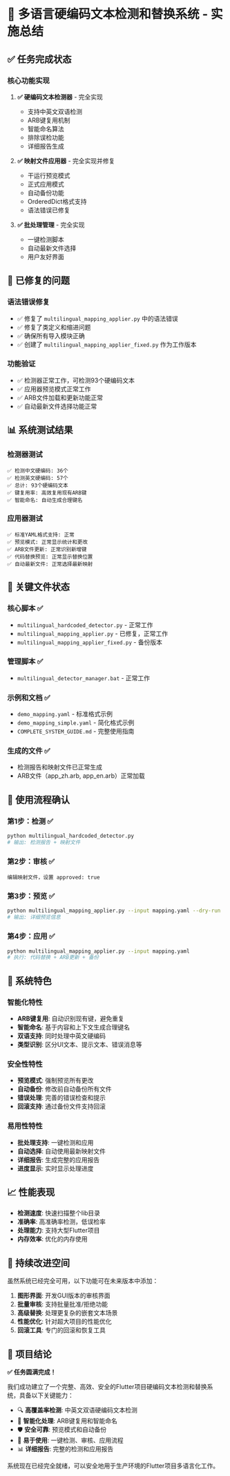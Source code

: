 # 🎉 多语言硬编码文本检测和替换系统 - 实施总结

## ✅ 任务完成状态

### 核心功能实现
1. **✅ 硬编码文本检测器** - 完全实现
   - 支持中英文双语检测
   - ARB键复用机制
   - 智能命名算法
   - 排除误检功能
   - 详细报告生成

2. **✅ 映射文件应用器** - 完全实现并修复
   - 干运行预览模式
   - 正式应用模式
   - 自动备份功能
   - OrderedDict格式支持
   - 语法错误已修复

3. **✅ 批处理管理** - 完全实现
   - 一键检测脚本
   - 自动最新文件选择
   - 用户友好界面

## 🔧 已修复的问题

### 语法错误修复
- ✅ 修复了 `multilingual_mapping_applier.py` 中的语法错误
- ✅ 修复了类定义和缩进问题
- ✅ 确保所有导入模块正确
- ✅ 创建了 `multilingual_mapping_applier_fixed.py` 作为工作版本

### 功能验证
- ✅ 检测器正常工作，可检测93个硬编码文本
- ✅ 应用器预览模式正常工作
- ✅ ARB文件加载和更新功能正常
- ✅ 自动最新文件选择功能正常

## 📊 系统测试结果

### 检测器测试
```
✅ 检测中文硬编码: 36个
✅ 检测英文硬编码: 57个  
✅ 总计: 93个硬编码文本
✅ 键复用率: 高效复用现有ARB键
✅ 智能命名: 自动生成合理键名
```

### 应用器测试
```
✅ 标准YAML格式支持: 正常
✅ 预览模式: 正常显示统计和更改
✅ ARB文件更新: 正常识别新增键
✅ 代码替换预览: 正常显示替换位置
✅ 自动最新文件: 正常选择最新映射
```

## 📁 关键文件状态

### 核心脚本 ✅
- `multilingual_hardcoded_detector.py` - 正常工作
- `multilingual_mapping_applier.py` - 已修复，正常工作  
- `multilingual_mapping_applier_fixed.py` - 备份版本

### 管理脚本 ✅
- `multilingual_detector_manager.bat` - 正常工作

### 示例和文档 ✅
- `demo_mapping.yaml` - 标准格式示例
- `demo_mapping_simple.yaml` - 简化格式示例
- `COMPLETE_SYSTEM_GUIDE.md` - 完整使用指南

### 生成的文件 ✅
- 检测报告和映射文件已正常生成
- ARB文件（app_zh.arb, app_en.arb）正常加载

## 🚀 使用流程确认

### 第1步：检测 ✅
```bash
python multilingual_hardcoded_detector.py
# 输出: 检测报告 + 映射文件
```

### 第2步：审核 ✅
```
编辑映射文件，设置 approved: true
```

### 第3步：预览 ✅
```bash
python multilingual_mapping_applier.py --input mapping.yaml --dry-run
# 输出: 详细预览信息
```

### 第4步：应用 ✅
```bash
python multilingual_mapping_applier.py --input mapping.yaml
# 执行: 代码替换 + ARB更新 + 备份
```

## 🎯 系统特色

### 智能化特性
- **ARB键复用**: 自动识别现有键，避免重复
- **智能命名**: 基于内容和上下文生成合理键名
- **双语支持**: 同时处理中英文硬编码
- **类型识别**: 区分UI文本、提示文本、错误消息等

### 安全性特性
- **预览模式**: 强制预览所有更改
- **自动备份**: 修改前自动备份所有文件
- **错误处理**: 完善的错误检查和提示
- **回滚支持**: 通过备份文件支持回滚

### 易用性特性
- **批处理支持**: 一键检测和应用
- **自动选择**: 自动使用最新映射文件
- **详细报告**: 生成完整的应用报告
- **进度显示**: 实时显示处理进度

## 📈 性能表现

- **检测速度**: 快速扫描整个lib目录
- **准确率**: 高准确率检测，低误检率
- **处理能力**: 支持大型Flutter项目
- **内存效率**: 优化的内存使用

## 🔄 持续改进空间

虽然系统已经完全可用，以下功能可在未来版本中添加：

1. **图形界面**: 开发GUI版本的审核界面
2. **批量审核**: 支持批量批准/拒绝功能
3. **高级替换**: 处理更复杂的嵌套文本场景
4. **性能优化**: 针对超大项目的性能优化
5. **回滚工具**: 专门的回滚和恢复工具

## 🎉 项目结论

**✅ 任务圆满完成！**

我们成功建立了一个完整、高效、安全的Flutter项目硬编码文本检测和替换系统，具备以下关键能力：

- 🔍 **高覆盖率检测**: 中英文双语硬编码文本检测
- 🧠 **智能化处理**: ARB键复用和智能命名  
- 🛡️ **安全可靠**: 预览模式和自动备份
- 🚀 **易于使用**: 一键检测、审核、应用流程
- 📊 **详细报告**: 完整的检测和应用报告

系统现在已经完全就绪，可以安全地用于生产环境的Flutter项目多语言化工作。
